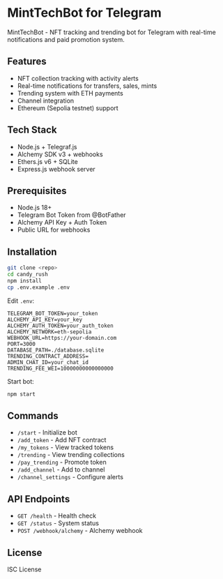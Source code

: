 # MintTechBot for Telegram

MintTechBot - NFT tracking and trending bot for Telegram with real-time notifications and paid promotion system.

## Features

- NFT collection tracking with activity alerts
- Real-time notifications for transfers, sales, mints
- Trending system with ETH payments
- Channel integration
- Ethereum (Sepolia testnet) support

## Tech Stack

- Node.js + Telegraf.js
- Alchemy SDK v3 + webhooks
- Ethers.js v6 + SQLite
- Express.js webhook server

## Prerequisites

- Node.js 18+
- Telegram Bot Token from @BotFather
- Alchemy API Key + Auth Token
- Public URL for webhooks

## Installation

```bash
git clone <repo>
cd candy_rush
npm install
cp .env.example .env
```

Edit `.env`:
```env
TELEGRAM_BOT_TOKEN=your_token
ALCHEMY_API_KEY=your_key
ALCHEMY_AUTH_TOKEN=your_auth_token
ALCHEMY_NETWORK=eth-sepolia
WEBHOOK_URL=https://your-domain.com
PORT=3000
DATABASE_PATH=./database.sqlite
TRENDING_CONTRACT_ADDRESS=
ADMIN_CHAT_ID=your_chat_id
TRENDING_FEE_WEI=10000000000000000
```

Start bot:
```bash
npm start
```

## Commands

- `/start` - Initialize bot
- `/add_token` - Add NFT contract
- `/my_tokens` - View tracked tokens
- `/trending` - View trending collections
- `/pay_trending` - Promote token
- `/add_channel` - Add to channel
- `/channel_settings` - Configure alerts

## API Endpoints

- `GET /health` - Health check
- `GET /status` - System status
- `POST /webhook/alchemy` - Alchemy webhook

## License

ISC License